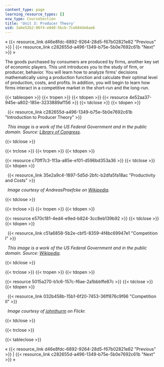 ```yaml
---
content_type: page
learning_resource_types: []
ocw_type: CourseSection
title: 'Unit 3: Producer Theory'
uid: 3abe52b2-06f4-e040-5bcb-7ce684de6ae6
---
```


« {{< resource_link d46e8fdc-6892-9264-28d5-f67b02821e82 "Previous" >}} | {{< resource_link c282655d-a496-1349-b75e-5b0e7692c61b "Next" >}} »

The goods purchased by consumers are produced by firms, another key set of economic players. This unit introduces you to the study of firm, or producer, behavior. You will learn how to analyze firms' decisions mathematically using a production function and calculate their optimal level of production, costs, and profits. In addition, you will begin to learn how firms interact in a competitive market in the short-run and the long-run.

{{< tableopen >}}
{{< tropen >}}
{{< tdopen >}}
{{< resource 4e52aa37-945e-a802-185e-3233889af156 >}}
{{< tdclose >}}
{{< tdopen >}}


  {{< resource_link c282655d-a496-1349-b75e-5b0e7692c61b "Introduction to Producer Theory" >}}

  _This image is a work of the US Federal Government and in the public domain. Source: [Library of Congress](http://www.loc.gov/pictures/resource/fsac.1a34951/)._


{{< tdclose >}}

{{< trclose >}}
{{< tropen >}}
{{< tdopen >}}
  
{{< resource c70ff7c3-1f3a-a85e-e101-d596bd353a36 >}}
{{< tdclose >}}
{{< tdopen >}}


  {{< resource_link 35e2a9c4-1897-5d5d-2bfc-b2dfa5fa18ac "Productivity and Costs" >}}

  _Image courtesy of AndreasPraefcke on [Wikipedia](http://en.wikipedia.org/wiki/File:Wolfsburg_VW-Werk.jpg)._


{{< tdclose >}}

{{< trclose >}}
{{< tropen >}}
{{< tdopen >}}
  
{{< resource e570c181-4ed4-e9ed-b824-3cc8eb139b92 >}}
{{< tdclose >}}
{{< tdopen >}}


  {{< resource_link c51a6858-5b2e-cbf5-8359-4f4bc69947e1 "Competition I" >}}

  _This image is a work of the US Federal Government and in the public domain. Source: [Wikipedia](http://en.wikipedia.org/wiki/File:NASCAR_practice.jpg)._


{{< tdclose >}}

{{< trclose >}}
{{< tropen >}}
{{< tdopen >}}
  
{{< resource 5015a270-b1c6-157c-f6ae-2a1bbbffe87c >}}
{{< tdclose >}}
{{< tdopen >}}


  {{< resource_link 032b458b-15b1-6f20-7453-36ff876c9f66 "Competition II" >}}

  _Image courtesy of [johnthurm](http://www.flickr.com/photos/thurm/2111952075/in/photostream/) on Flickr._


{{< tdclose >}}

{{< trclose >}}

{{< tableclose >}}

« {{< resource_link d46e8fdc-6892-9264-28d5-f67b02821e82 "Previous" >}} | {{< resource_link c282655d-a496-1349-b75e-5b0e7692c61b "Next" >}} »
